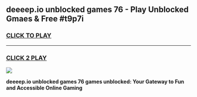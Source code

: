 
## deeeep.io unblocked games 76 - Play Unblocked Gmaes & Free #t9p7i
<h3>
<a href="https://news.freeplayer.one?title=deeeep.io_unblocked_games_76&ref=24F">CLICK TO PLAY</a></h3>
<hr>

<h3>
<a href="https://news.freeplayer.one?title=deeeep.io_unblocked_games_76&ref=24F">CLICK 2 PLAY</a>
  
</h3>

<a href="https://news.freeplayer.one?title=deeeep.io_unblocked_games_76&ref=24F/"><img src="https://clearcache.store/games.png"></a>


**deeeep.io unblocked games 76 games unblocked: Your Gateway to Fun and Accessible Online Gaming**
